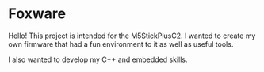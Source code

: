 # Foxware
Hello! This project is intended for the M5StickPlusC2. I wanted to create my own firmware that had a fun environment to it as well as useful tools.

I also wanted to develop my C++ and embedded skills.
